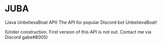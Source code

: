 # JUBA
(Java UnbelievaBoat API) The API for popular Discord bot UnbelievaBoat!

(Under construction. First version of this API is not out. Contact me via Discord gabe#8005)

